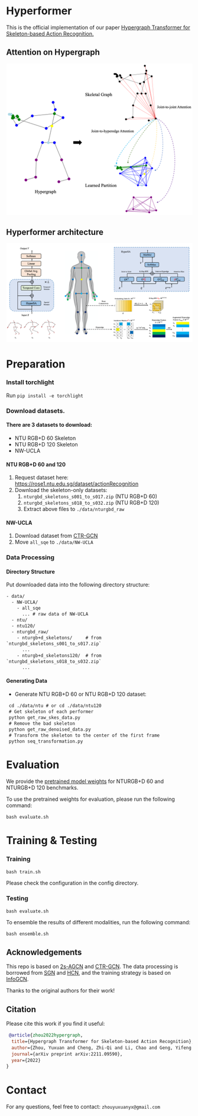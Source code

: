 # Hyperformer
This is the official implementation of our paper [Hypergraph Transformer for Skeleton-based Action Recognition.](https://arxiv.org/pdf/2211.09590.pdf)

## Attention on Hypergraph
<p align="center">
   <img src="hypergraph_tease_image_new.png" alt="drawing" width="550"/>
</p>

## Hyperformer architecture
<p align="center">
   <img src="hyperformer.png" alt="drawing" width="800"/>
</p>

# Preparation
### Install torchlight
Run `pip install -e torchlight`

### Download datasets.

#### There are 3 datasets to download:

- NTU RGB+D 60 Skeleton
- NTU RGB+D 120 Skeleton
- NW-UCLA

#### NTU RGB+D 60 and 120

1. Request dataset here: https://rose1.ntu.edu.sg/dataset/actionRecognition
2. Download the skeleton-only datasets:
   1. `nturgbd_skeletons_s001_to_s017.zip` (NTU RGB+D 60)
   2. `nturgbd_skeletons_s018_to_s032.zip` (NTU RGB+D 120)
   3. Extract above files to `./data/nturgbd_raw`

#### NW-UCLA

1. Download dataset from [CTR-GCN](https://github.com/Uason-Chen/CTR-GCN)
2. Move `all_sqe` to `./data/NW-UCLA`

### Data Processing

#### Directory Structure

Put downloaded data into the following directory structure:

```
- data/
  - NW-UCLA/
    - all_sqe
      ... # raw data of NW-UCLA
  - ntu/
  - ntu120/
  - nturgbd_raw/
    - nturgb+d_skeletons/     # from `nturgbd_skeletons_s001_to_s017.zip`
      ...
    - nturgb+d_skeletons120/  # from `nturgbd_skeletons_s018_to_s032.zip`
      ...
```

#### Generating Data

- Generate NTU RGB+D 60 or NTU RGB+D 120 dataset:

```
 cd ./data/ntu # or cd ./data/ntu120
 # Get skeleton of each performer
 python get_raw_skes_data.py
 # Remove the bad skeleton 
 python get_raw_denoised_data.py
 # Transform the skeleton to the center of the first frame
 python seq_transformation.py
```

# Evaluation

We provide the [pretrained model weights](https://github.com/ZhouYuxuanYX/Hyperformer/releases/download/pretrained_weights/hyperformer_pretrained_weights.zip) for NTURGB+D 60 and NTURGB+D 120 benchmarks.

To use the pretrained weights for evaluation, please run the following command:

```
bash evaluate.sh
```

# Training & Testing

### Training

```
bash train.sh
```

Please check the configuration in the config directory.

### Testing

```
bash evaluate.sh
```

To ensemble the results of different modalities, run the following command:

```
bash ensemble.sh
```

## Acknowledgements

This repo is based on [2s-AGCN](https://github.com/lshiwjx/2s-AGCN) and [CTR-GCN](https://github.com/Uason-Chen/CTR-GCN). The data processing is borrowed from [SGN](https://github.com/microsoft/SGN) and [HCN](https://github.com/huguyuehuhu/HCN-pytorch), and the training strategy is based on [InfoGCN](https://github.com/stnoah1/infogcn).

Thanks to the original authors for their work!

## Citation

Please cite this work if you find it useful:
````BibTeX
 @article{zhou2022hypergraph,
  title={Hypergraph Transformer for Skeleton-based Action Recognition},
  author={Zhou, Yuxuan and Cheng, Zhi-Qi and Li, Chao and Geng, Yifeng and Xie, Xuansong and Keuper, Margret},
  journal={arXiv preprint arXiv:2211.09590},
  year={2022}
}
````

# Contact
For any questions, feel free to contact: `zhouyuxuanyx@gmail.com`

